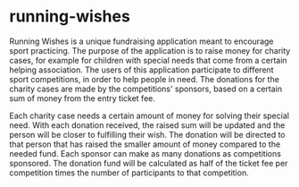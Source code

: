 # running-wishes

Running Wishes is a unique fundraising application meant to encourage sport practicing. The purpose of the application is to raise money for charity cases, 
for example for children with special needs that come from a certain helping association. The users of this application participate to different sport competitions, 
in order to help people in need. The donations for the charity cases are made by the competitions' sponsors, based on a certain sum of money from the entry ticket fee.

Each charity case needs a certain amount of money for solving their special need. With each donation received, the raised sum will be updated and the person will be closer to fulfilling their wish. The donation will be directed to that person that has raised the smaller amount of money compared to the needed fund. Each sponsor can make as many donations as competitions sponsored. The donation fund will be calculated as half of the ticket fee per competition times the number of participants to that competition.
